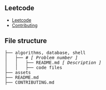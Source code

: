 ## Leetcode

- [Leetcode](https://leetcode.com)
- [Contributing](./CONTRIBUTING.md)

## File structure

<pre>
├── algorithms, database, shell
│   ├── # <i>[ Problem number ]</i>
│   │   ├── README.md <i>[ Description ]</i>
│   │   ├── code files
├── assets
├── README.md
├── CONTRIBUTING.md
</pre>

